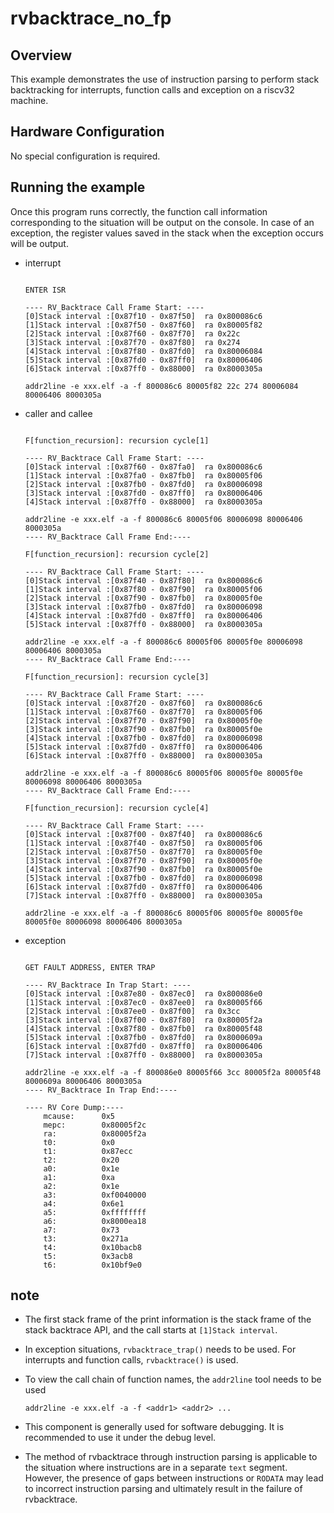 # rvbacktrace_no_fp

## Overview

This example demonstrates the use of instruction parsing to perform stack backtracking for interrupts, function calls and exception on a riscv32 machine.

## Hardware Configuration

No special configuration is required.

## Running the example

Once this program runs correctly, the function call information corresponding to the situation will be output on the console. In case of an exception, the register values saved in the stack when the exception occurs will be output.

- interrupt

    ``` console

    ENTER ISR

    ---- RV_Backtrace Call Frame Start: ----
    [0]Stack interval :[0x87f10 - 0x87f50]  ra 0x800086c6
    [1]Stack interval :[0x87f50 - 0x87f60]  ra 0x80005f82
    [2]Stack interval :[0x87f60 - 0x87f70]  ra 0x22c
    [3]Stack interval :[0x87f70 - 0x87f80]  ra 0x274
    [4]Stack interval :[0x87f80 - 0x87fd0]  ra 0x80006084
    [5]Stack interval :[0x87fd0 - 0x87ff0]  ra 0x80006406
    [6]Stack interval :[0x87ff0 - 0x88000]  ra 0x8000305a

    addr2line -e xxx.elf -a -f 800086c6 80005f82 22c 274 80006084 80006406 8000305a

    ```

- caller and callee

    ``` console

    F[function_recursion]: recursion cycle[1]

    ---- RV_Backtrace Call Frame Start: ----
    [0]Stack interval :[0x87f60 - 0x87fa0]  ra 0x800086c6
    [1]Stack interval :[0x87fa0 - 0x87fb0]  ra 0x80005f06
    [2]Stack interval :[0x87fb0 - 0x87fd0]  ra 0x80006098
    [3]Stack interval :[0x87fd0 - 0x87ff0]  ra 0x80006406
    [4]Stack interval :[0x87ff0 - 0x88000]  ra 0x8000305a

    addr2line -e xxx.elf -a -f 800086c6 80005f06 80006098 80006406 8000305a
    ---- RV_Backtrace Call Frame End:----

    F[function_recursion]: recursion cycle[2]

    ---- RV_Backtrace Call Frame Start: ----
    [0]Stack interval :[0x87f40 - 0x87f80]  ra 0x800086c6
    [1]Stack interval :[0x87f80 - 0x87f90]  ra 0x80005f06
    [2]Stack interval :[0x87f90 - 0x87fb0]  ra 0x80005f0e
    [3]Stack interval :[0x87fb0 - 0x87fd0]  ra 0x80006098
    [4]Stack interval :[0x87fd0 - 0x87ff0]  ra 0x80006406
    [5]Stack interval :[0x87ff0 - 0x88000]  ra 0x8000305a

    addr2line -e xxx.elf -a -f 800086c6 80005f06 80005f0e 80006098 80006406 8000305a
    ---- RV_Backtrace Call Frame End:----

    F[function_recursion]: recursion cycle[3]

    ---- RV_Backtrace Call Frame Start: ----
    [0]Stack interval :[0x87f20 - 0x87f60]  ra 0x800086c6
    [1]Stack interval :[0x87f60 - 0x87f70]  ra 0x80005f06
    [2]Stack interval :[0x87f70 - 0x87f90]  ra 0x80005f0e
    [3]Stack interval :[0x87f90 - 0x87fb0]  ra 0x80005f0e
    [4]Stack interval :[0x87fb0 - 0x87fd0]  ra 0x80006098
    [5]Stack interval :[0x87fd0 - 0x87ff0]  ra 0x80006406
    [6]Stack interval :[0x87ff0 - 0x88000]  ra 0x8000305a

    addr2line -e xxx.elf -a -f 800086c6 80005f06 80005f0e 80005f0e 80006098 80006406 8000305a
    ---- RV_Backtrace Call Frame End:----

    F[function_recursion]: recursion cycle[4]

    ---- RV_Backtrace Call Frame Start: ----
    [0]Stack interval :[0x87f00 - 0x87f40]  ra 0x800086c6
    [1]Stack interval :[0x87f40 - 0x87f50]  ra 0x80005f06
    [2]Stack interval :[0x87f50 - 0x87f70]  ra 0x80005f0e
    [3]Stack interval :[0x87f70 - 0x87f90]  ra 0x80005f0e
    [4]Stack interval :[0x87f90 - 0x87fb0]  ra 0x80005f0e
    [5]Stack interval :[0x87fb0 - 0x87fd0]  ra 0x80006098
    [6]Stack interval :[0x87fd0 - 0x87ff0]  ra 0x80006406
    [7]Stack interval :[0x87ff0 - 0x88000]  ra 0x8000305a

    addr2line -e xxx.elf -a -f 800086c6 80005f06 80005f0e 80005f0e 80005f0e 80006098 80006406 8000305a

    ```

- exception

    ``` console

    GET FAULT ADDRESS, ENTER TRAP

    ---- RV_Backtrace In Trap Start: ----
    [0]Stack interval :[0x87e80 - 0x87ec0]  ra 0x800086e0
    [1]Stack interval :[0x87ec0 - 0x87ee0]  ra 0x80005f66
    [2]Stack interval :[0x87ee0 - 0x87f00]  ra 0x3cc
    [3]Stack interval :[0x87f00 - 0x87f80]  ra 0x80005f2a
    [4]Stack interval :[0x87f80 - 0x87fb0]  ra 0x80005f48
    [5]Stack interval :[0x87fb0 - 0x87fd0]  ra 0x8000609a
    [6]Stack interval :[0x87fd0 - 0x87ff0]  ra 0x80006406
    [7]Stack interval :[0x87ff0 - 0x88000]  ra 0x8000305a

    addr2line -e xxx.elf -a -f 800086e0 80005f66 3cc 80005f2a 80005f48 8000609a 80006406 8000305a
    ---- RV_Backtrace In Trap End:----

    ---- RV Core Dump:----
        mcause: 	 0x5
        mepc: 		 0x80005f2c
        ra: 		 0x80005f2a
        t0: 		 0x0
        t1: 		 0x87ecc
        t2: 		 0x20
        a0: 		 0x1e
        a1: 		 0xa
        a2: 		 0x1e
        a3: 		 0xf0040000
        a4: 		 0x6e1
        a5: 		 0xffffffff
        a6: 		 0x8000ea18
        a7: 		 0x73
        t3: 		 0x271a
        t4: 		 0x10bacb8
        t5: 		 0x3acb8
        t6: 		 0x10bf9e0

    ```

## note

- The first stack frame of the print information is the stack frame of the stack backtrace API, and the call starts at ``[1]Stack interval``.

- In exception situations, ``rvbacktrace_trap()`` needs to be used. For interrupts and function calls, ``rvbacktrace()`` is used.

- To view the call chain of function names, the ``addr2line`` tool needs to be used

    ``` terminal
    addr2line -e xxx.elf -a -f <addr1> <addr2> ...
    ```

- This component is generally used for software debugging. It is recommended to use it under the debug level.

- The method of rvbacktrace through instruction parsing is applicable to the situation where instructions are in a separate `text` segment. However, the presence of gaps between instructions or `RODATA` may lead to incorrect instruction parsing and ultimately result in the failure of rvbacktrace.